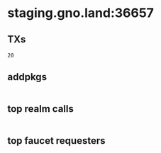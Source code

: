 # staging.gno.land:36657

## TXs
```
20
```

## addpkgs
```
```

## top realm calls
```
```

## top faucet requesters
```
```

